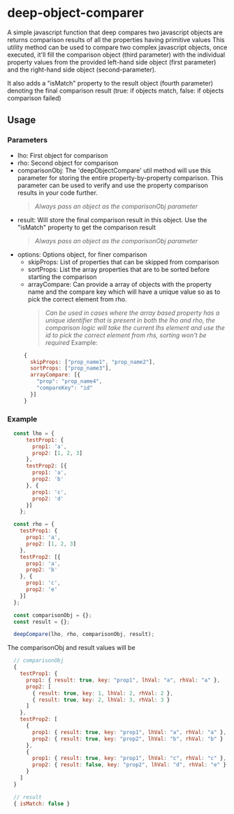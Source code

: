 # deep-object-comparer
A simple javascript function that deep compares two javascript objects are returns comparison results of all the properties having primitive values
This utility method can be used to compare two complex javascript objects, once executed, it'll fill the comparison object (third parameter) with the individual property values from the provided left-hand side object (first parameter) and the right-hand side object (second-parameter).

It also adds a "isMatch" property to the result object (fourth parameter) denoting the final comparison result (true: if objects match, false: if objects comparison failed)


## Usage
### Parameters
* lho: First object for comparison
* rho: Second object for comparison
* comparisonObj: The 'deepObjectCompare' util method will use this parameter for storing the entire property-by-property comparison. This parameter can be used to verify and use the property comparison results in your code further.
  >*Always pass an object as the comparisonObj parameter*
* result: Will store the final comparison result in this object. Use the "isMatch" property to get the comparison result
  >*Always pass an object as the comparisonObj parameter*
* options: Options object, for finer comparison
  * skipProps: List of properties that can be skipped from comparison
  * sortProps: List the array properties that are to be sorted before starting the comparison
  * arrayCompare: Can provide a array of objects with the property name and the compare key which will have a unique value so as to pick the correct element from rho.
    >*Can be used in cases where the array based property has a unique identifier that is present in both the lho and rho, the comparison logic will take the current lhs element and use the id to pick the correct element from rhs, sorting won't be required*
  Example:
  ```javascript
    {
      skipProps: ["prop_name1", "prop_name2"],
      sortProps: ["prop_name3"],
      arrayCompare: [{
        "prop": "prop_name4",
        "compareKey": "id"
      }]
    }
  ```

### Example
```javascript
  const lho = {
      testProp1: {
        prop1: 'a',
        prop2: [1, 2, 3]
      },
      testProp2: [{
        prop1: 'a',
        prop2: 'b'
      }, {
        prop1: 'c',
        prop2: 'd'
      }]
    };

  const rho = {
    testProp1: {
      prop1: 'a',
      prop2: [1, 2, 3]
    },
    testProp2: [{
      prop1: 'a',
      prop2: 'b'
    }, {
      prop1: 'c',
      prop2: 'e'
    }]
  };

  const comparisonObj = {};
  const result = {};

  deepCompare(lho, rho, comparisonObj, result);
```

The comparisonObj and result values will be

```javascript
  // comparisonObj
  {
    testProp1: {
      prop1: { result: true, key: "prop1", lhVal: "a", rhVal: "a" },
      prop2: [
        { result: true, key: 1, lhVal: 2, rhVal: 2 },
        { result: true, key: 2, lhVal: 3, rhVal: 3 }
      ]
    },
    testProp2: [
      {
        prop1: { result: true, key: "prop1", lhVal: "a", rhVal: "a" },
        prop2: { result: true, key: "prop2", lhVal: "b", rhVal: "b" }
      },
      {
        prop1: { result: true, key: "prop1", lhVal: "c", rhVal: "c" },
        prop2: { result: false, key: "prop2", lhVal: "d", rhVal: "e" }
      }
    ]
  }

  // result
  { isMatch: false }
```
